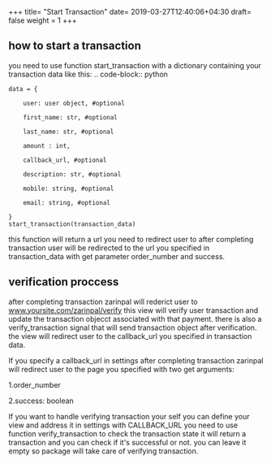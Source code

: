 +++
title= "Start Transaction"
date= 2019-03-27T12:40:06+04:30
draft= false
weight = 1
+++

## how to start a transaction
<!--more-->

you need to use function start_transaction with a dictionary containing your transaction data like this: .. code-block:: python

    data = {

        user: user object, #optional

        first_name: str, #optional

        last_name: str, #optional

        amount : int,

        callback_url, #optional

        description: str, #optional

        mobile: string, #optional

        email: string, #optional

    }
    start_transaction(transaction_data)

this function will return a url you need to redirect user to after completing transaction user will be redirected to the url you specified in transaction_data with get parameter order_number and success.

## verification proccess
after completing transaction zarinpal will rederict user to www.yoursite.com/zarinpal/verify this view will verify user transaction and update the transaction objecct associated with that payment.
there is also a verify_transaction signal that will send transaction object after verification.
the view will redirect user to the callback_url you specified in transaction data.

If you specify a callback_url in settings after completing transaction zarinpal will redirect user to the page you specified with two get arguments:

1.order_number

2.success: boolean

If you want to handle verifying transaction your self you can define your view and address it in settings with CALLBACK_URL you need to use function verify_transaction to check the transaction state it will return a transaction and you can check if it's successful or not. you can leave it empty so package will take care of verifying transaction.